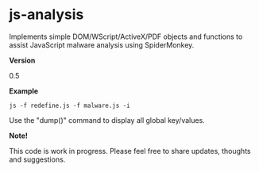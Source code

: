js-analysis
===========

Implements simple DOM/WScript/ActiveX/PDF objects and functions to assist JavaScript malware analysis using SpiderMonkey.

**Version**

0.5

**Example**

```js -f redefine.js -f malware.js -i```

Use the "dump()" command to display all global key/values.

**Note!**

This code is work in progress. Please feel free to share updates, thoughts and suggestions.
